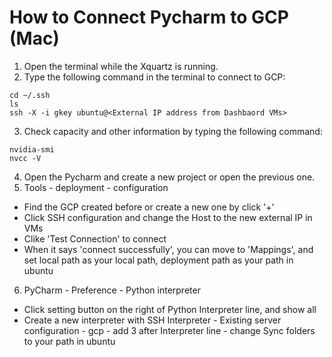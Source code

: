 # How to Connect Pycharm to GCP (Mac)

1. Open the terminal while the Xquartz is running. 
2. Type the following command in the terminal to connect to GCP:
```
cd ~/.ssh
ls
ssh -X -i gkey ubuntu@<External IP address from Dashbaord VMs>
```
3. Check capacity and other information by typing the following command:
```
nvidia-smi
nvcc -V
```
4. Open the Pycharm and create a new project or open the previous one.
5. Tools - deployment - configuration 
- Find the GCP created before or create a new one by click '+'
- Click SSH configuration and change the Host to the new external IP in VMs
- Clike 'Test Connection' to connect
- When it says 'connect successfully', you can move to 'Mappings', and set local path as your local path, deployment path as your path in ubuntu
6. PyCharm - Preference - Python interpreter 
- Click setting button on the right of Python Interpreter line, and show all
- Create a new interpreter with SSH Interpreter - Existing server configuration - gcp - add 3 after Interpreter line - change Sync folders to your path in ubuntu
